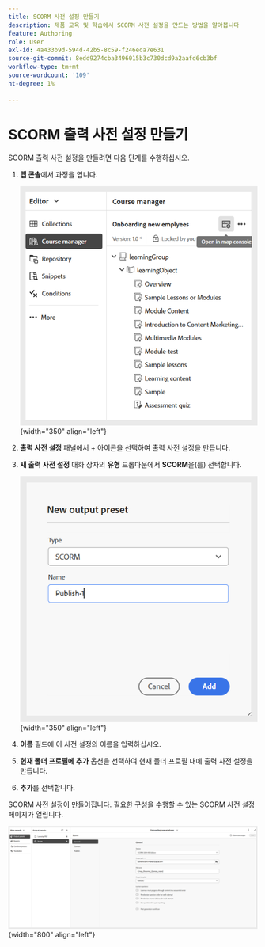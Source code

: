 ```yaml
---
title: SCORM 사전 설정 만들기
description: 제품 교육 및 학습에서 SCORM 사전 설정을 만드는 방법을 알아봅니다
feature: Authoring
role: User
exl-id: 4a433b9d-594d-42b5-8c59-f246eda7e631
source-git-commit: 8edd9274cba3496015b3c730dcd9a2aafd6cb3bf
workflow-type: tm+mt
source-wordcount: '109'
ht-degree: 1%

---
```


# SCORM 출력 사전 설정 만들기

SCORM 출력 사전 설정을 만들려면 다음 단계를 수행하십시오.

1. **맵 콘솔**&#x200B;에서 과정을 엽니다.

   ![](assets/open-in-map-console.png){width="350" align="left"}

1. **출력 사전 설정** 패널에서 + 아이콘을 선택하여 출력 사전 설정을 만듭니다.
1. **새 출력 사전 설정** 대화 상자의 **유형** 드롭다운에서 **SCORM**&#x200B;을(를) 선택합니다.

   ![](assets/scorm-preset.png){width="350" align="left"}

1. **이름** 필드에 이 사전 설정의 이름을 입력하십시오.
1. **현재 폴더 프로필에 추가** 옵션을 선택하여 현재 폴더 프로필 내에 출력 사전 설정을 만듭니다.
1. **추가**&#x200B;를 선택합니다.

SCORM 사전 설정이 만들어집니다. 필요한 구성을 수행할 수 있는 SCORM 사전 설정 페이지가 열립니다.

![](assets/scorm-output-preset.png){width="800" align="left"}